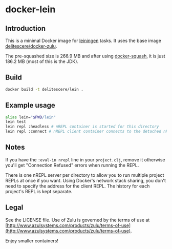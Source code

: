 # docker-lein


## Introduction
This is a minimal Docker image for [leiningen](https://github.com/technomancy/leiningen) tasks. It uses the base image [delitescere/docker-zulu](https://github.com/delitescere/docker-zulu).

The pre-squashed size is 266.9 MB and after using [docker-squash](https://github.com/jwilder/docker-squash), it is just 186.2 MB (most of this is the JDK).

## Build

```sh
docker build -t delitescere/lein .
```

## Example usage

```sh
alias lein="$PWD/lein"
lein test
lein repl :headless # nREPL container is started for this directory
lein repl :connect # nREPL client container connects to the detached nREPL server, no address is required
```

## Notes

If you have the `:eval-in nrepl` line in your `project.clj`, remove it otherwise you'll get "Connection Refused" errors when running the REPL.

There is one nREPL server per directory to allow you to run multiple project REPLs at once if you want. Using Docker's network stack sharing, you don't need to specify the address for the client REPL. The history for each project's REPL is kept separate.

## Legal

See the LICENSE file. Use of Zulu is governed by the terms of use at [http://www.azulsystems.com/products/zulu/terms-of-use](http://www.azulsystems.com/products/zulu/terms-of-use).

Enjoy smaller containers!
